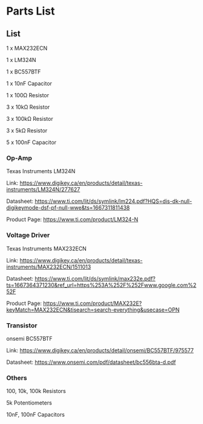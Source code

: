 # Parts List

## List
1 x MAX232ECN

1 x LM324N

1 x BC557BTF

1 x 10nF Capacitor

1 x 100Ω Resistor

3 x 10kΩ Resistor

3 x 100kΩ Resistor

3 x 5kΩ Resistor

5 x 100nF Capacitor

### Op-Amp
Texas Instruments LM324N

Link: https://www.digikey.ca/en/products/detail/texas-instruments/LM324N/277627

Datasheet: https://www.ti.com/lit/ds/symlink/lm224.pdf?HQS=dis-dk-null-digikeymode-dsf-pf-null-wwe&ts=1667311811438

Product Page: https://www.ti.com/product/LM324-N

### Voltage Driver
Texas Instruments MAX232ECN

Link: https://www.digikey.ca/en/products/detail/texas-instruments/MAX232ECN/1511013

Datasheet: https://www.ti.com/lit/ds/symlink/max232e.pdf?ts=1667364371230&ref_url=https%253A%252F%252Fwww.google.com%252F

Product Page: https://www.ti.com/product/MAX232E?keyMatch=MAX232ECN&tisearch=search-everything&usecase=OPN

### Transistor
onsemi BC557BTF

Link: https://www.digikey.ca/en/products/detail/onsemi/BC557BTF/975577

Datasheet: https://www.onsemi.com/pdf/datasheet/bc556bta-d.pdf

### Others
100, 10k, 100k Resistors

5k Potentiometers

10nF, 100nF Capacitors

